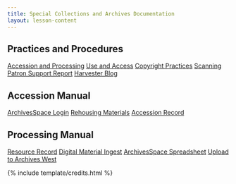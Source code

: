 ```yaml
---
title: Special Collections and Archives Documentation
layout: lesson-content
---
```


<div class="row text-center py-2">
    <div class="col-md-4">
        <h2 class="py-2">Practices and Procedures</h2>
        <a class="btn btn-outline-primary m-1" href="{{ '/content/practices-procedures/accession-processing.html' | relative_url }}">Accession and Processing</a>
        <a class="btn btn-outline-primary m-1" href="{{ '/content/practices-procedures/access.html' | relative_url }}">Use and Access</a>
        <a class="btn btn-outline-primary m-1" href="{{ '/content/practices-procedures/copyright.html' | relative_url }}">Copyright Practices</a>
        <a class="btn btn-outline-primary m-1" href="{{ '/content/practices-procedures/scanning.html' | relative_url }}">Scanning</a>
        <a class="btn btn-outline-primary m-1" href="{{ 'https://forms.office.com/pages/responsepage.aspx?id=Y2u8fpJXGUqyCwS4JgSIUxaSEHQ0MBFJmCa2EIVFmhNUQTRRUjJYQktMMFpNUElYQVBTRFNOMjA5Ry4u' | relative_url }}">Patron Support Report</a>
        <a class="btn btn-outline-primary m-1" href="{{ '/content/practices-procedures/harvester.html' | relative_url }}">Harvester Blog</a>
    </div>
    <div class="col-md-3">
        <h2 class="py-2">Accession Manual</h2>
        <a class="btn btn-outline-success m-1" href="https://uidaho.libraryhost.com/admin">ArchivesSpace Login</a>
        <a class="btn btn-outline-success m-1" href="{{ '/content/accessions/rehouse.html' | relative_url }}">Rehousing Materials</a>
        <a class="btn btn-outline-success m-1" href="{{ '/content/accessions/accession-record.html' | relative_url }}">Accession Record</a>
    </div>
    <div class="col-md-3">
        <h2 class="py-2">Processing Manual</h2>
        <a class="btn btn-outline-danger m-1" href="{{ '/content/processing/resource-record.html' | relative_url }}">Resource Record</a>
        <a class="btn btn-outline-danger m-1" href="{{ '/content/processing/digital-ingest.html' | relative_url }}">Digital Material Ingest</a>
        <a class="btn btn-outline-danger m-1" href="{{ '/content/processing/spreadsheet.html' | relative_url }}">ArchivesSpace Spreadsheet</a>
        <a class="btn btn-outline-danger m-1" href="{{ '/content/processing/finding-aid.html' | relative_url }}">Upload to Archives West</a>
    </div>
</div>

{% include template/credits.html %}